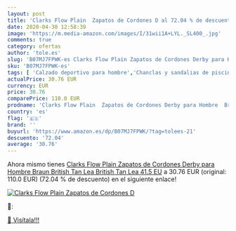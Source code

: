 ```yaml
---
layout: post
title: 'Clarks Flow Plain  Zapatos de Cordones D al 72.04 % de descuento'
date: 2020-04-30 12:58:39
image: 'https://m.media-amazon.com/images/I/31wii1A+LYL._SL400_.jpg'
comments: true
category: ofertas
author: 'tole.es'
slug: 'B07MJ7FPWK-es Clarks Flow Plain Zapatos de Cordones Derby para Hombre...'
sku: 'B07MJ7FPWK-es'
tags: [ 'Calzado deportivo para hombre','Chanclas y sandalias de piscina para hombre','Sandalias de vestir para hombre','Zapatillas y calzado deportivo para hombre','Zapatos','Zapatos para hombre','Zapatos y complementos','zapatos', ]
actualPrice: 30.76 EUR
currency: EUR
price: 30.76
comparePrice: 110.0 EUR
prodname: 'Clarks Flow Plain  Zapatos de Cordones Derby para Hombre  Braun  British Tan Lea British Tan Lea   41.5 EU'
country: 'es'
flag: '🇪🇸'
brand: ''
buyurl: 'https://www.amazon.es/dp/B07MJ7FPWK/?tag=tolees-21'
descuento: '72.04'
average: '30.76'
---
```


Ahora mismo tienes [Clarks Flow Plain  Zapatos de Cordones Derby para Hombre  Braun  British Tan Lea British Tan Lea   41.5 EU](https://www.amazon.es/dp/B07MJ7FPWK/?tag=tolees-21) a 30.76 EUR (original: 110.0 EUR) (72.04 %  de descuento) en el siguiente enlace!

[![Clarks Flow Plain  Zapatos de Cordones D](https://m.media-amazon.com/images/I/31wii1A+LYL._SL400_.jpg)](https://www.amazon.es/dp/B07MJ7FPWK/?tag=tolees-21)

🔎:


[🛒 Visítala!!!](https://www.amazon.es/dp/B07MJ7FPWK/?tag=tolees-21)
